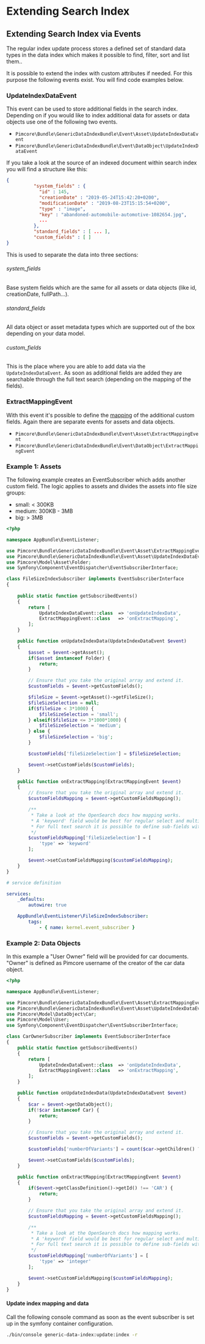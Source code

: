 # Extending Search Index

## Extending Search Index via Events

The regular index update process stores a defined set of standard data types in the data index which makes it
possible to find, filter, sort and list them..

It is possible to extend the index with custom attributes if needed. For this purpose the following events exist. You
will find code examples below.

### UpdateIndexDataEvent

This event can be used to store additional fields in the search index. Depending on if you would like to index additional
data for assets or data objects use one of the following two events.

* `Pimcore\Bundle\GenericDataIndexBundle\Event\Asset\UpdateIndexDataEvent`
* `Pimcore\Bundle\GenericDataIndexBundle\Event\DataObject\UpdateIndexDataEvent`

If you take a look at the source of an indexed document within search index you will find a structure like this:

```json
{
          "system_fields" : {
            "id" : 145,
            "creationDate" : "2019-05-24T15:42:20+0200",
            "modificationDate" : "2019-08-23T15:15:54+0200",
            "type" : "image",
            "key" : "abandoned-automobile-automotive-1082654.jpg",
            ...
          },
          "standard_fields" : [ ... ],
          "custom_fields" : [ ]
}
```

This is used to separate the data into three sections:

###### system_fields

Base system fields which are the same for all assets or data objects (like id, creationDate, fullPath...).

###### standard_fields

All data object or asset metadata types which are supported out of the box depending on your data model.

###### custom_fields

This is the place where you are able to add data via the `UpdateIndexDataEvent`. As soon as additional fields are added
they are searchable through the full text search (depending on the mapping of the fields).

### ExtractMappingEvent

With this event it's possible to define the [mapping](https://opensearch.org/docs/latest/field-types/)
of the additional custom fields. Again there are separate events for assets and data objects.

* `Pimcore\Bundle\GenericDataIndexBundle\Event\Asset\ExtractMappingEvent`
* `Pimcore\Bundle\GenericDataIndexBundle\Event\DataObject\ExtractMappingEvent`


### Example 1: Assets

The following example creates an EventSubscriber which adds another custom field. The logic applies to assets and divides the assets into file size groups:

* small: < 300KB
* medium: 300KB - 3MB
* big: > 3MB

```php
<?php

namespace AppBundle\EventListener;

use Pimcore\Bundle\GenericDataIndexBundle\Event\Asset\ExtractMappingEvent;
use Pimcore\Bundle\GenericDataIndexBundle\Event\Asset\UpdateIndexDataEvent;
use Pimcore\Model\Asset\Folder;
use Symfony\Component\EventDispatcher\EventSubscriberInterface;

class FileSizeIndexSubscriber implements EventSubscriberInterface
{
    
    public static function getSubscribedEvents()
    {
        return [
            UpdateIndexDataEvent::class  => 'onUpdateIndexData',
            ExtractMappingEvent::class   => 'onExtractMapping',
        ];
    }

    public function onUpdateIndexData(UpdateIndexDataEvent $event)
    {
        $asset = $event->getAsset();
        if($asset instanceof Folder) {
            return;
        }

        // Ensure that you take the original array and extend it.
        $customFields = $event->getCustomFields();

        $fileSize = $event->getAsset()->getFileSize();
        $fileSizeSelection = null;
        if($fileSize < 3*1000) {
            $fileSizeSelection = 'small';
        } elseif($fileSize <= 3*1000*1000) {
            $fileSizeSelection = 'medium';
        } else {
            $fileSizeSelection = 'big';
        }

        $customFields['fileSizeSelection'] = $fileSizeSelection;

        $event->setCustomFields($customFields);
    }

    public function onExtractMapping(ExtractMappingEvent $event)
    {
        // Ensure that you take the original array and extend it.
        $customFieldsMapping = $event->getCustomFieldsMapping();

        /**
         * Take a look at the OpenSearch docs how mapping works.
         * A 'keyword' field would be best for regular select and multi select filters.
         * For full text search it is possible to define sub-fields with special OpenSearch analyzers too.
         */
        $customFieldsMapping['fileSizeSelection'] = [
            'type' => 'keyword'
        ];

        $event->setCustomFieldsMapping($customFieldsMapping);
    }
}


```

```yaml
# service definition

services:
    _defaults:
        autowire: true

    AppBundle\EventListener\FileSizeIndexSubscriber:
        tags:
            - { name: kernel.event_subscriber }
```


### Example 2: Data Objects

In this example a "User Owner" field will be provided for car documents. 
"Owner" is defined as Pimcore username of the creator of the car data object.

```php
<?php

namespace AppBundle\EventListener;

use Pimcore\Bundle\GenericDataIndexBundle\Event\Asset\ExtractMappingEvent;
use Pimcore\Bundle\GenericDataIndexBundle\Event\Asset\UpdateIndexDataEvent;
use Pimcore\Model\DataObject\Car;
use Pimcore\Model\User;
use Symfony\Component\EventDispatcher\EventSubscriberInterface;

class CarOwnerSubscriber implements EventSubscriberInterface
{
    public static function getSubscribedEvents()
    {
        return [
            UpdateIndexDataEvent::class  => 'onUpdateIndexData',
            ExtractMappingEvent::class   => 'onExtractMapping',
        ];
    }

    public function onUpdateIndexData(UpdateIndexDataEvent $event)
    {
        $car = $event->getDataObject();
        if(!$car instanceof Car) {
            return;
        }

        // Ensure that you take the original array and extend it.
        $customFields = $event->getCustomFields();

        $customFields['numberOfVariants'] = count($car->getChildren() ?? []);

        $event->setCustomFields($customFields);
    }

    public function onExtractMapping(ExtractMappingEvent $event)
    {
        if($event->getClassDefinition()->getId() !== 'CAR') {
            return;
        }

        // Ensure that you take the original array and extend it.
        $customFieldsMapping = $event->getCustomFieldsMapping();

        /**
         * Take a look at the OpenSearch docs how mapping works.
         * A 'keyword' field would be best for regular select and multi select filters.
         * For full text search it is possible to define sub-fields with special OpenSearch analyzers too.
         */
        $customFieldsMapping['numberOfVariants'] = [
            'type' => 'integer'
        ];

        $event->setCustomFieldsMapping($customFieldsMapping);
    }
}

```

#### Update index mapping and data

Call the following console command as soon as the event subscriber is set up in the symfony container configuration.

```bash
./bin/console generic-data-index:update:index -r
```